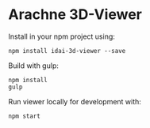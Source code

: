 # Arachne 3D-Viewer

Install in your npm project using:

    npm install idai-3d-viewer --save

Build with gulp:

    npm install
    gulp

Run viewer locally for development with:

    npm start
